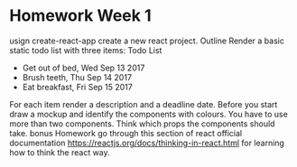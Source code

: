 
# Homework Week 1

usign create-react-app create a new react project.
Outline
Render a basic static todo list with three items:
Todo List

* Get out of bed, Wed Sep 13 2017
* Brush teeth, Thu Sep 14 2017
* Eat breakfast, Fri Sep 15 2017


For each item render a description and a deadline date. Before you start draw a mockup and identify the components with colours. You have to use more than two components. Think which props the components should take.
bonus Homework
go through this section of react official documentation https://reactjs.org/docs/thinking-in-react.html for learning how to think the react way.
